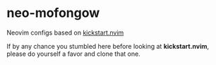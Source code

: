 # neo-mofongow
Neovim configs based on [kickstart.nvim](https://github.com/nvim-lua/kickstart.nvim)

If by any chance you stumbled here before looking at **kickstart.nvim**, please do yourself a favor and clone that one.
